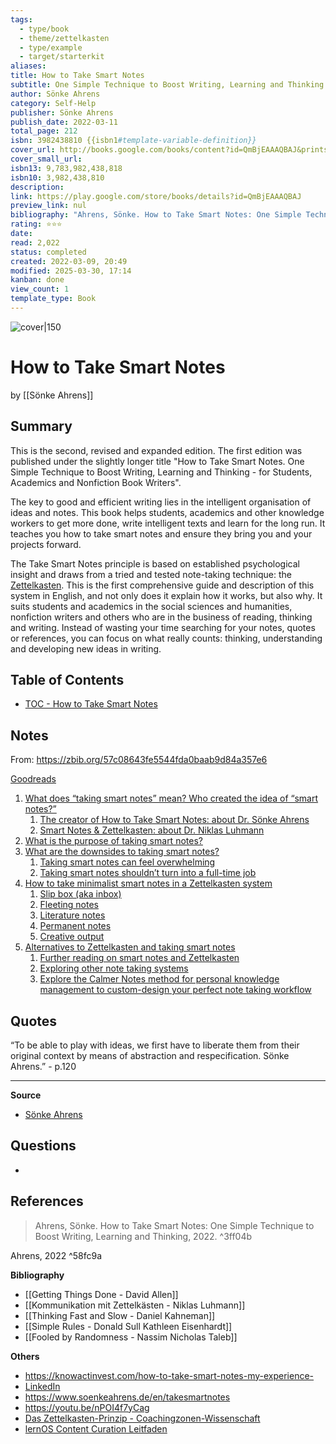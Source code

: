 ```yaml
---
tags:
  - type/book
  - theme/zettelkasten
  - type/example
  - target/starterkit
aliases: 
title: How to Take Smart Notes
subtitle: One Simple Technique to Boost Writing, Learning and Thinking
author: Sönke Ahrens
category: Self-Help
publisher: Sönke Ahrens
publish_date: 2022-03-11
total_page: 212
isbn: 3982438810 {{isbn1#template-variable-definition}}
cover_url: http://books.google.com/books/content?id=QmBjEAAAQBAJ&printsec=frontcover&img=1&zoom=1&edge=curl&source=gbs_api
cover_small_url: 
isbn13: 9,783,982,438,818
isbn10: 3,982,438,810
description: 
link: https://play.google.com/store/books/details?id=QmBjEAAAQBAJ
preview_link: nul
bibliography: "Ahrens, Sönke. How to Take Smart Notes: One Simple Technique to Boost Writing, Learning and Thinking, 2022."
rating: ⭐️⭐️⭐️
date: 
read: 2,022
status: completed
created: 2022-03-09, 20:49
modified: 2025-03-30, 17:14
kanban: done
view_count: 1
template_type: Book
---
```


![cover|150](http://books.google.com/books/content?id=QmBjEAAAQBAJ&printsec=frontcover&img=1&zoom=1&edge=curl&source=gbs_api)

# How to Take Smart Notes

by [[Sönke Ahrens]]

## Summary
<!-- No more than a couple paragraphs summarizing this BOOK -->

This is the second, revised and expanded edition. The first edition was published under the slightly longer title "How to Take Smart Notes. One Simple Technique to Boost Writing, Learning and Thinking - for Students, Academics and Nonfiction Book Writers". 

The key to good and efficient writing lies in the intelligent organisation of ideas and notes. This book helps students, academics and other knowledge workers to get more done, write intelligent texts and learn for the long run. It teaches you how to take smart notes and ensure they bring you and your projects forward. 

The Take Smart Notes principle is based on established psychological insight and draws from a tried and tested note-taking technique: the [Zettelkasten](5_Structures/Zettelkasten.md). This is the first comprehensive guide and description of this system in English, and not only does it explain how it works, but also why. It suits students and academics in the social sciences and humanities, nonfiction writers and others who are in the business of reading, thinking and writing. Instead of wasting your time searching for your notes, quotes or references, you can focus on what really counts: thinking, understanding and developing new ideas in writing. 

## Table of Contents

- [TOC - How to Take Smart Notes](TOC%20-%20How%20to%20Take%20Smart%20Notes.md)

## Notes
<!-- The main content of my thoughts really -->

From: https://zbib.org/57c08643fe5544fda0baab9d84a357e6

[Goodreads](https://www.goodreads.com/book/show/60581868)


1. [What does “taking smart notes” mean? Who created the idea of “smart notes?”](https://elizabethbutlermd.com/how-to-take-smart-notes/#what-does-%E2%80%9Ctaking-smart-notes%E2%80%9D-mean-who-created-the-idea-of-%E2%80%9Csmart-notes%E2%80%9D)
    1.  [The creator of How to Take Smart Notes: about Dr. Sönke Ahrens](https://elizabethbutlermd.com/how-to-take-smart-notes/#the-creator-of-how-to-take-smart-notes-about-dr-s%C3%B6nke-ahrens)
    2.  [Smart Notes & Zettelkasten: about Dr. Niklas Luhmann](https://elizabethbutlermd.com/how-to-take-smart-notes/#smart-notes-zettelkasten-about-dr-niklas-luhmann)
2.  [What is the purpose of taking smart notes?](https://elizabethbutlermd.com/how-to-take-smart-notes/#what-is-the-purpose-of-taking-smart-notes)
3.  [What are the downsides to taking smart notes?](https://elizabethbutlermd.com/how-to-take-smart-notes/#what-are-the-downsides-to-taking-smart-notes)
    1.  [Taking smart notes can feel overwhelming](https://elizabethbutlermd.com/how-to-take-smart-notes/#taking-smart-notes-can-feel-overwhelming)
    2.  [Taking smart notes shouldn’t turn into a full-time job](https://elizabethbutlermd.com/how-to-take-smart-notes/#taking-smart-notes-shouldn%E2%80%99t-turn-into-a-full-time-job)
4.  [How to take minimalist smart notes in a Zettelkasten system](https://elizabethbutlermd.com/how-to-take-smart-notes/#how-to-take-minimalist-smart-notes-in-a-zettelkasten-system)
    1.  [Slip box (aka inbox)](https://elizabethbutlermd.com/how-to-take-smart-notes/#slip-box-aka-inbox)
    2.  [Fleeting notes](https://elizabethbutlermd.com/how-to-take-smart-notes/#fleeting-notes)
    3.  [Literature notes](https://elizabethbutlermd.com/how-to-take-smart-notes/#literature-notes)
    4.  [Permanent notes](https://elizabethbutlermd.com/how-to-take-smart-notes/#permanent-notes)
    5.  [Creative output](https://elizabethbutlermd.com/how-to-take-smart-notes/#creative-output)
5.  [Alternatives to Zettelkasten and taking smart notes](https://elizabethbutlermd.com/how-to-take-smart-notes/#alternatives-to-zettelkasten-and-taking-smart-notes)
    1.  [Further reading on smart notes and Zettelkasten](https://elizabethbutlermd.com/how-to-take-smart-notes/#further-reading-on-smart-notes-and-zettelkasten)
    2.  [Exploring other note taking systems](https://elizabethbutlermd.com/how-to-take-smart-notes/#exploring-other-note-taking-systems)
    3.  [Explore the Calmer Notes method for personal knowledge management to custom-design your perfect note taking workflow](https://elizabethbutlermd.com/how-to-take-smart-notes/#explore-the-calmer-notes-method-for-personal-knowledge-management-to-custom-design-your-perfect-note-taking-workflow)

## Quotes
<!-- Notable quotes with reference to their page or location -->

“To be able to play with ideas, we first have to liberate them from their original context by means of abstraction and respecification. Sönke Ahrens.” - p.120

***
**Source**
- [Sönke Ahrens](Sönke%20Ahrens.md)

## Questions
<!-- What remains for you to consider? -->
- 

## References
<!-- Links to pages not referenced in the content --> 

> Ahrens, Sönke. How to Take Smart Notes: One Simple Technique to Boost Writing, Learning and Thinking, 2022. ^3ff04b

Ahrens, 2022 ^58fc9a

**Bibliography**
- [[Getting Things Done - David Allen]]
- [[Kommunikation mit Zettelkästen  - Niklas Luhmann]]
- [[Thinking Fast and Slow - Daniel Kahneman]]
- [[Simple Rules - Donald Sull Kathleen Eisenhardt]]
- [[Fooled by Randomness - Nassim Nicholas Taleb]]

**Others**
- https://knowactinvest.com/how-to-take-smart-notes-my-experience-
- [LinkedIn](https://www.linkedin.com/posts/groepl_procreate-procreatesketchnote-lernos-activity-6927248927356301312-FLS5?utm_source=linkedin_share&utm_medium=ios_app)
- https://www.soenkeahrens.de/en/takesmartnotes
- https://youtu.be/nPOI4f7yCag
- [Das Zettelkasten-Prinzip - Coachingzonen-Wissenschaft](https://coachingzonen-wissenschaft.de/zettelkasten/)
- [lernOS Content Curation Leitfaden](https://cogneon.github.io/lernos-content-curation/de/)